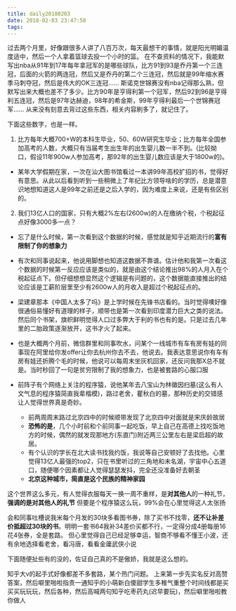 ```yaml
---
title: daily20180203
date: 2018-02-03 23:47:58
tags:
---
```


过去两个月里，好像跟很多人讲了八百万次，每天最想干的事情，就是阳光明媚温度适中，然后一个人拿着篮球去投一个小时的篮。
在不查资料的情况下，我能默写出nba从91年到17年每年拿冠军的是哪些球队，比方91到93是乔丹第一个三连冠，后面的火箭的两连冠，然后又是乔丹的第二个三连冠，然后就是99年缩水赛季马刺夺冠，然后是伟大的OK三连冠…… 斯诺克世锦赛没有nba记得那么熟，但默写出来大概也差不了多少。比方90年是亨得利第一个冠军，然后92到96是亨得利五连冠，然后是97年达赫迪，98年的希金斯，99年亨得利最后一个世锦赛冠军……
从来没有刻意去背过这些东西，相关内容刷多了，就记住了。

下面这些数字，也是一样。


1. 比方每年大概700+W的本科生毕业，50、60W研究生毕业；比方每年全国参加高考的人数，大概只有当届考生出生年的出生婴儿数一半不到。(比较拗口，假设11年900w人参加高考，那92年的出生婴儿数应该是大于1800w的)。
  * 某年大学假期在家，一次在汕大图书馆看过一本讲99年高校扩招的书，觉得好有意思。从此以后看到听到一些稍微上了年纪比方领导啥的的学历，总是潜意识地想知道这人是99年之前还是之后入学的，因为难度上来说，还是有些区别的。

2. 我们13亿人口的国家，只有大概2%左右(2600w)的人在缴纳个税，个税起征点好像3000多一点？
  * 忘了是什么时候，第一次看到这个数据的时候，感觉就是知乎近期流行的**富有限制了你的想象力**
  * 有次和同事说起来，他说用脚想也知道这数据不靠谱。估计他和我第一次看这个数据的时候第一反应应该是类似的，就是由这个结论推出98%的人月入在个税起征点下。但仔细想想显然这个逻辑是有问题的，这个数据能直接推出的结论应该是工薪阶层里至少有2600w人的月收入是超过个税起征点的。
  * 梁建章那本《中国人太多了吗》是上学时候在先锋书店看的。当时觉得噢好像很通俗易懂好有道理的样子，顺带也是第一次看到印度潜力巨大之类的说法。然后同个书架，旗帜鲜明觉得人口过多弊大于利的书也有的是。只是过去几年里的二胎政策逐渐放开，这书才火了起来。
  * 也是大概两个月前，微信群里和同事吹水，问某个一线城市有车有房有娃的同事现在阿里给你发offer让你去杭州你去不去，他说去。我表达意思说你有车有房有娃还折腾个毛的时候，他说可以每周末坐灰机回家，还反问我那X总不就是。当时秒回了一句是贫穷限制了我的想象力，也是被套路的心服口服


* 前阵子有个网络上关注的程序猿，说他某年去八宝山为林徽因扫墓(这么有人文气息的程序猿简直我辈楷模)，路过老舍，瞿秋白的墓，那种历史的交错感让人觉得世界真是奇妙。
  * 前两周周末路过北京四中的时候顺带发现了北京四中对面就是宋庆龄故居
  * **恐怖的是**，几个小时前和个前同事一起吃饭，早上自己在高德上找吃饭地方的时候，偶然的就发现那地方(东直门)附近两三公里左右是梁启超的故居。
  * 有个认识的学长在北大读书找我约饭，我说等自己安顿好了去找他。心里觉得13亿人最强的top2，只在书里听过的三角地和未名湖，宇宙中心五道口，随便哪个因素都让人觉得瑟瑟发抖，完全还没准备好去朝圣
  * **北京这种城市，简直是这个民族的精神家园**

这个世界这么多元，有人觉得衣服每天一换一周不重样，是**对其他人**的一种礼节，**强调的是对其他人的礼节**
但要是个程序猿这么玩，99%会在心里觉得这人太张扬

会和同事吐槽说我米每个月发的30块多看图书券，除了买书不找零，**还不让补差价抵超过30块的书**。明明一套书64我补34差价买都不行，一定得分成4册每册16花4张券，全是套路。
但心里觉得自己已经足够幸运，智商不够看不懂王小波，还有余地选择看老舍，看冯唐，看看金庸武侠小说
	

下面随便扯些有的没的，佐证自己真的不是傲娇，我就是这么想的。


知乎大v的起手式好像都差不多套路，某个热门问题。
上来第一步先实名反对高赞答案，然后噼里啪啦指责一通知乎的小萌新白傻甜学生多稚气重整个时间线都是买买买玩玩玩，然后各种，然后高喊两句知乎吃枣药丸(迟早要玩)，然后噼里啪啦教你做人



































